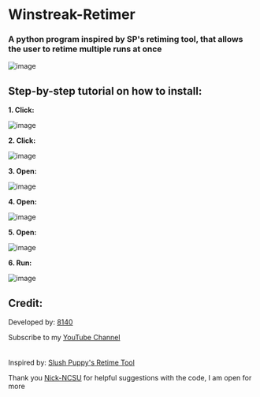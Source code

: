 # Winstreak-Retimer
 ### A python program inspired by SP's retiming tool, that allows the user to retime multiple runs at once
 
![image](https://github.com/Mishapolk/Winstreak-Retimer/assets/142851828/d79fa7ba-f10d-4a6b-afaf-f605c3864149)

## Step-by-step tutorial on how to install:

**1. Click:**

![image](https://github.com/Mishapolk/Winstreak-Retimer/assets/142851828/02a3e082-59f1-4fc9-90a0-0fa7dd127b88)

**2. Click:**

![image](https://github.com/Mishapolk/Winstreak-Retimer/assets/142851828/7e9d8fae-5540-4e89-98a3-e17ec32d7d32)

**3. Open:**

![image](https://github.com/Mishapolk/Winstreak-Retimer/assets/142851828/fba53240-1660-4e18-a360-62ea99e9bde8)

**4. Open:**

![image](https://github.com/Mishapolk/Winstreak-Retimer/assets/142851828/66094d97-3196-4f47-8e2b-1be91c194198)

**5. Open:**

![image](https://github.com/Mishapolk/Winstreak-Retimer/assets/142851828/b90b67fa-24cd-4d0c-92b1-eb974a404581)

**6. Run:**

![image](https://github.com/Mishapolk/Winstreak-Retimer/assets/142851828/2ba6332e-c6ae-4228-8d88-3988f43ccd42)

## **Credit:**

Developed by: [8140](https://github.com/Mishapolk)

Subscribe to my [YouTube Channel](https://www.youtube.com/channel/UCNCJloBHb-Ax-pzkZu_vJfA)
<br>
<br>
<br>
Inspired by: [Slush Puppy's Retime Tool](https://github.com/Slush0Puppy/retime#--slush-puppys-retime-tool)

Thank you [Nick-NCSU](https://github.com/Nick-NCSU) for helpful suggestions with the code, I am open for more
